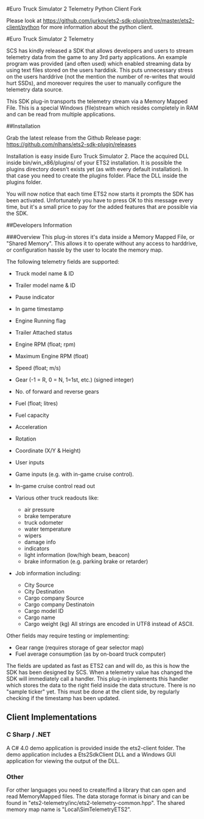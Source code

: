 #Euro Truck Simulator 2 Telemetry Python Client Fork

Please look at https://github.com/jurkov/ets2-sdk-plugin/tree/master/ets2-client/python for more information about the python client.

#Euro Truck Simulator 2 Telemetry

SCS has kindly released a SDK that allows developers and users to stream telemetry data from the game to any 3rd party applications. An example program was provided (and often used) which enabled streaming data by using text files stored on the users harddisk. This puts unnecessary stress on the users harddrive (not the mention the number of re-writes that would hurt SSDs), and moreover requires the user to manually configure the telemetry data source.

This SDK plug-in transports the telemetry stream via a Memory Mapped File. This is a special Windows (file)stream which resides completely in RAM and can be read from multiple applications. 

##Installation

Grab the latest release from the Github Release page: https://github.com/nlhans/ets2-sdk-plugin/releases 

Installation is easy inside Euro Truck Simulator 2. Place the acquired DLL inside bin/win_x86/plugins/ of your ETS2 installation. It is possible the plugins directory doesn't exists yet (as with every default installation). In that case you need to create the plugins folder. Place the DLL inside the plugins folder. 

You will now notice that each time ETS2 now starts it prompts the SDK has been activated. Unfortunately you have to press OK to this message every time, but it's a small price to pay for the added features that are possible via the SDK. 

##Developers Information

###Overview
This plug-in stores it's data inside a Memory Mapped File, or "Shared Memory". This allows it to operate without any access to harddrive, or configuration hassle by the user to locate the memory map.

The following telemetry fields are supported:

 * Truck model name & ID
 * Trailer model name & ID
 
 * Pause indicator
 * In game timestamp
 
 * Engine Running flag
 * Trailer Attached status
 
 * Engine RPM (float; rpm)
 * Maximum Engine RPM (float)
 * Speed (float; m/s)
 * Gear (-1 = R, 0 = N, 1=1st, etc.) (signed integer)
 * No. of forward and reverse gears
 * Fuel (float; litres)
 * Fuel capacity
 
 * Acceleration
 * Rotation
 * Coordinate (X/Y & Height)
 
 * User inputs
 * Game inputs (e.g. with in-game cruise control).
 
 * In-game cruise control read out
 * Various other truck readouts like:
    - air pressure
    - brake temperature
    - truck odometer
    - water temperature
	- wipers
	- damage info
    - indicators
	- light information (low/high beam, beacon)
	- brake information (e.g. parking brake or retarder)
 
 * Job information including:
	- City Source
	- City Destination
	- Cargo company Source 
	- Cargo company Destinatoin
	- Cargo model ID
	- Cargo name
	- Cargo weight (kg)
	All strings are encoded in UTF8 instead of ASCII.
 
Other fields may require testing or implementing:
 
 * Gear range (requires storage of gear selector map)
 * Fuel average consumption (as by on-board truck computer)
 
The fields are updated as fast as ETS2 can and will do, as this is how the SDK has been designed by SCS. When a telemetry value has changed the SDK will immediately call a handler. This plug-in implements this handler which stores the data to the right field inside the data structure.
There is no "sample ticker" yet. This must be done at the client side, by regularly checking if the timestamp has been updated.

## Client Implementations

### C Sharp / .NET
A C# 4.0 demo application is provided inside the ets2-client folder. The demo application includes a Ets2SdkClient DLL and a Windows GUI application for viewing the output of the DLL. 

### Other
For other languages you need to create/find a library that can open and read MemoryMapped files. The data storage format is binary and can be found in "ets2-telemetry/inc/ets2-telemetry-common.hpp". The shared memory map name is "Local\SimTelemetryETS2".
